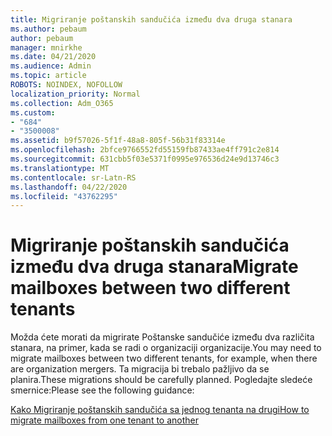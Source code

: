 ```yaml
---
title: Migriranje poštanskih sandučića između dva druga stanara
ms.author: pebaum
author: pebaum
manager: mnirkhe
ms.date: 04/21/2020
ms.audience: Admin
ms.topic: article
ROBOTS: NOINDEX, NOFOLLOW
localization_priority: Normal
ms.collection: Adm_O365
ms.custom:
- "684"
- "3500008"
ms.assetid: b9f57026-5f1f-48a8-805f-56b31f83314e
ms.openlocfilehash: 2bfce9766552fd55159fb87433ae4ff791c2e814
ms.sourcegitcommit: 631cbb5f03e5371f0995e976536d24e9d13746c3
ms.translationtype: MT
ms.contentlocale: sr-Latn-RS
ms.lasthandoff: 04/22/2020
ms.locfileid: "43762295"
---
```

# <a name="migrate-mailboxes-between-two-different-tenants"></a><span data-ttu-id="799a7-102">Migriranje poštanskih sandučića između dva druga stanara</span><span class="sxs-lookup"><span data-stu-id="799a7-102">Migrate mailboxes between two different tenants</span></span>

<span data-ttu-id="799a7-103">Možda ćete morati da migrirate Poštanske sandučiće između dva različita stanara, na primer, kada se radi o organizaciji organizacije.</span><span class="sxs-lookup"><span data-stu-id="799a7-103">You may need to migrate mailboxes between two different tenants, for example, when there are organization mergers.</span></span> <span data-ttu-id="799a7-104">Ta migracija bi trebalo pažljivo da se planira.</span><span class="sxs-lookup"><span data-stu-id="799a7-104">These migrations should be carefully planned.</span></span> <span data-ttu-id="799a7-105">Pogledajte sledeće smernice:</span><span class="sxs-lookup"><span data-stu-id="799a7-105">Please see the following guidance:</span></span>
  
[<span data-ttu-id="799a7-106">Kako Migriranje poštanskih sandučića sa jednog tenanta na drugi</span><span class="sxs-lookup"><span data-stu-id="799a7-106">How to migrate mailboxes from one tenant to another</span></span>](https://docs.microsoft.com/Exchange/mailbox-migration/migrate-mailboxes-across-tenants)
  